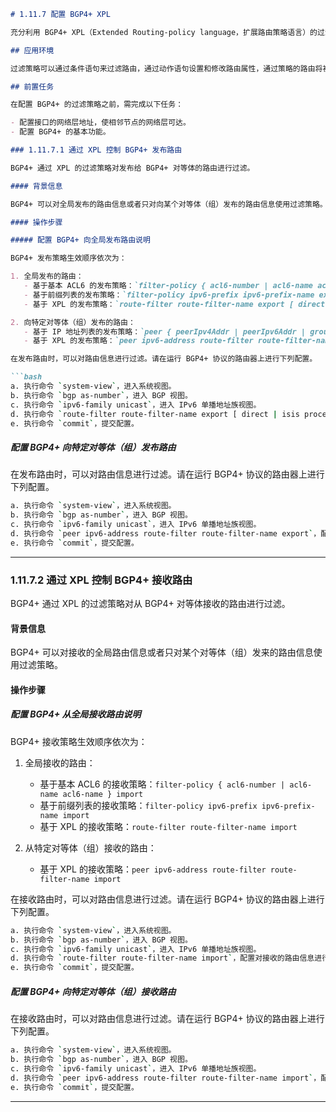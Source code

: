 ```markdown
# 1.11.7 配置 BGP4+ XPL

充分利用 BGP4+ XPL（Extended Routing-policy language，扩展路由策略语言）的过滤策略，可以灵活地控制路由的发送和接收。

## 应用环境

过滤策略可以通过条件语句来过滤路由，通过动作语句设置和修改路由属性，通过策略的路由将被接收（或发布），可以灵活地对路由的发送和接收进行控制。

## 前置任务

在配置 BGP4+ 的过滤策略之前，需完成以下任务：

- 配置接口的网络层地址，使相邻节点的网络层可达。
- 配置 BGP4+ 的基本功能。

### 1.11.7.1 通过 XPL 控制 BGP4+ 发布路由

BGP4+ 通过 XPL 的过滤策略对发布给 BGP4+ 对等体的路由进行过滤。

#### 背景信息

BGP4+ 可以对全局发布的路由信息或者只对向某个对等体（组）发布的路由信息使用过滤策略。

#### 操作步骤

##### 配置 BGP4+ 向全局发布路由说明

BGP4+ 发布策略生效顺序依次为：

1. 全局发布的路由：
   - 基于基本 ACL6 的发布策略：`filter-policy { acl6-number | acl6-name acl6-name } export [ direct | isis process-id | ospfv3 process-id | ripng process-id | static | unr ]`
   - 基于前缀列表的发布策略：`filter-policy ipv6-prefix ipv6-prefix-name export [ direct | isis process-id | ospfv3 process-id | ripng process-id | static | unr ]`
   - 基于 XPL 的发布策略：`route-filter route-filter-name export [ direct | isis process-id | ospfv3 process-id | ripng process-id | static | unr ]`

2. 向特定对等体（组）发布的路由：
   - 基于 IP 地址列表的发布策略：`peer { peerIpv4Addr | peerIpv6Addr | groupName } advertise dependent-filter dependent-filter-list outDependType [ condition-filter condition-filter-list | condition-ip-filter ip-prefix-name ]`
   - 基于 XPL 的发布策略：`peer ipv6-address route-filter route-filter-name export`

在发布路由时，可以对路由信息进行过滤。请在运行 BGP4+ 协议的路由器上进行下列配置。

```bash
a. 执行命令 `system-view`，进入系统视图。
b. 执行命令 `bgp as-number`，进入 BGP 视图。
c. 执行命令 `ipv6-family unicast`，进入 IPv6 单播地址族视图。
d. 执行命令 `route-filter route-filter-name export [ direct | isis process-id | ospfv3 process-id | ripng process-id | static | unr ]`，配置对发布的路由信息进行过滤。
e. 执行命令 `commit`，提交配置。
```

##### 配置 BGP4+ 向特定对等体（组）发布路由

在发布路由时，可以对路由信息进行过滤。请在运行 BGP4+ 协议的路由器上进行下列配置。

```bash
a. 执行命令 `system-view`，进入系统视图。
b. 执行命令 `bgp as-number`，进入 BGP 视图。
c. 执行命令 `ipv6-family unicast`，进入 IPv6 单播地址族视图。
d. 执行命令 `peer ipv6-address route-filter route-filter-name export`，配置对特定对等体发布的路由信息进行过滤。
e. 执行命令 `commit`，提交配置。
```

---

### 1.11.7.2 通过 XPL 控制 BGP4+ 接收路由

BGP4+ 通过 XPL 的过滤策略对从 BGP4+ 对等体接收的路由进行过滤。

#### 背景信息

BGP4+ 可以对接收的全局路由信息或者只对某个对等体（组）发来的路由信息使用过滤策略。

#### 操作步骤

##### 配置 BGP4+ 从全局接收路由说明

BGP4+ 接收策略生效顺序依次为：

1. 全局接收的路由：
   - 基于基本 ACL6 的接收策略：`filter-policy { acl6-number | acl6-name acl6-name } import`
   - 基于前缀列表的接收策略：`filter-policy ipv6-prefix ipv6-prefix-name import`
   - 基于 XPL 的接收策略：`route-filter route-filter-name import`

2. 从特定对等体（组）接收的路由：
   - 基于 XPL 的接收策略：`peer ipv6-address route-filter route-filter-name import`

在接收路由时，可以对路由信息进行过滤。请在运行 BGP4+ 协议的路由器上进行下列配置。

```bash
a. 执行命令 `system-view`，进入系统视图。
b. 执行命令 `bgp as-number`，进入 BGP 视图。
c. 执行命令 `ipv6-family unicast`，进入 IPv6 单播地址族视图。
d. 执行命令 `route-filter route-filter-name import`，配置对接收的路由信息进行过滤。
e. 执行命令 `commit`，提交配置。
```

##### 配置 BGP4+ 向特定对等体（组）接收路由

在接收路由时，可以对路由信息进行过滤。请在运行 BGP4+ 协议的路由器上进行下列配置。

```bash
a. 执行命令 `system-view`，进入系统视图。
b. 执行命令 `bgp as-number`，进入 BGP 视图。
c. 执行命令 `ipv6-family unicast`，进入 IPv6 单播地址族视图。
d. 执行命令 `peer ipv6-address route-filter route-filter-name import`，配置对特定对等体接收的路由信息进行过滤。
e. 执行命令 `commit`，提交配置。
```

---

```